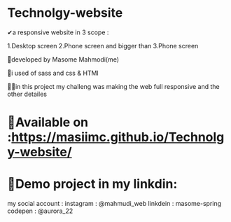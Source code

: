 # Technolgy-website

✔a responsive website in 3 scope :

1.Desktop screen
2.Phone screen and bigger than
3.Phone screen

🌼developed by Masome Mahmodi(me)

🤖i used of sass and css & HTMl

🐱‍🏍in this project my challeng was making the web full responsive and the other detailes

# 🍄Available on :https://masiimc.github.io/Technolgy-website/

# 🔗Demo project in my linkdin:

 my social account :
  instagram : @mahmudi_web
  linkdein : masome-spring
  codepen : @aurora_22
